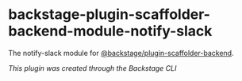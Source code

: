 # backstage-plugin-scaffolder-backend-module-notify-slack

The notify-slack module for [@backstage/plugin-scaffolder-backend](https://www.npmjs.com/package/@backstage/plugin-scaffolder-backend).

_This plugin was created through the Backstage CLI_
